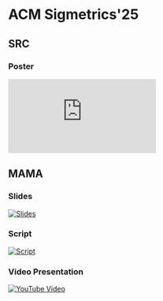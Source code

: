 # ACM Sigmetrics'25

## SRC

### Poster

[![SRC Poster](https://lucaslopes.me/pdfs/src.pdf)](https://lucaslopes.me/pdfs/src.pdf)

## MAMA

### Slides
[![Slides](https://img.shields.io/badge/Google_Slides-View_Here-blue)](https://docs.google.com/presentation/d/1nYv7wgqPsA4pMg9dwSfzyFs9tDoXhqywMjHHQyOpMzA/edit?usp=sharing)

### Script
[![Script](https://img.shields.io/badge/Google_Docs-View_Here-blue)](https://docs.google.com/document/d/15PFKvma5KVqx1pGcdsHfUVemtFMip2XIpWupM0ME868/edit?usp=sharing)

### Video Presentation
[![YouTube Video](https://img.youtube.com/vi/pJjY6SD_wxw/0.jpg)](https://youtu.be/pJjY6SD_wxw)
